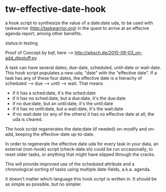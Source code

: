 # tw-effective-date-hook
a hook script to synthesize the value of a date:date uda, to be used with taskwarrior (http://taskwarrior.org) in the quest to arrive at an effecive agenda report, among other benefits. 

status:in testing

Proof of Concept by bqf, here  --> http://wbsch.de/2015-09-03_on-add_djpstuff.py

A task can have several dates; due-date, scheduled, until-date or wait-date. This hook script populates a new uda; "date" with the "effective date". If a task has any of these four dates, the effective date is a hierachy of scheduled --> due --> until --> wait. That means
- if it has a sched:date, it's the sched:date
- if it has no sched:date, but a due:date, it's the due:date
- if no due:date, but an until:date, it's the until:date
- if it has no until:date, but a wait:date, it's the wait:date
- if no wait:date (or any of the others) it has no effective date at all, the uda is cleared.

The hook script regenerates the date:date (if needed) on-modify and on-add, keeping the effective-date up-to-date.

In order to regenerate the effective date uda for every task in your data, an external (non-hook) script (check-date.sh) could be run occasionally, to reset older tasks, or anything that might have slipped through the cracks. 

This will provide improved use of the scheduled attribute and a chronological sorting of tasks using multiple date-fields, a.k.a. agenda.

It doesn't matter which language this hook script is written in. It should be as simple as possible, but no simpler.  



